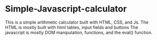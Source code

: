 # Simple-Javascript-calculator
 This is a simple arithmetic calculator built with HTML, CSS, and Js.
 The HTML is mostly built with html tables, input fields and buttons
 The javascript is mostly DOM manipulation, functions, and the eval() function. 
